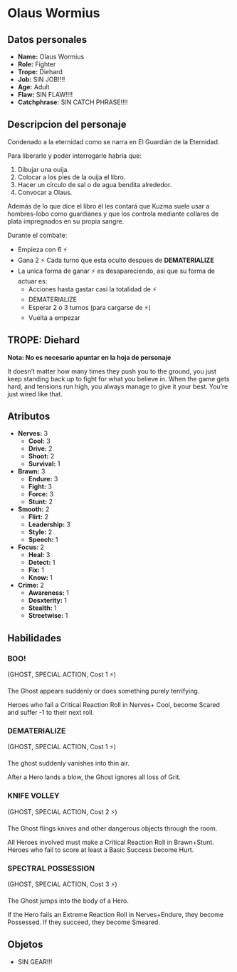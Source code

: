 
# Olaus Wormius

## Datos personales

* **Name:** Olaus Wormius
* **Role:** Fighter
* **Trope:** Diehard
* **Job:** SIN JOB!!!!
* **Age:** Adult
* **Flaw:** SIN FLAW!!!!
* **Catchphrase:** SIN CATCH PHRASE!!!!

## Descripcion del personaje

Condenado a la eternidad como se narra en El Guardián de la Eternidad.  

Para liberarle y poder interrogarle habría que:  
1. Dibujar una ouija.  
2. Colocar a los pies de la ouija el libro.  
3. Hacer un círculo de sal o de agua bendita alrededor.  
4. Convocar a Olaus.

Además de lo que dice el libro él les contará que Kuzma suele usar a hombres-lobo como guardianes y que los controla mediante collares de plata impregnados en su propia sangre.

Durante el combate:
* Empieza con 6 ⚡
* Gana 2 ⚡ Cada turno que esta oculto despues de **DEMATERIALIZE**
* La unica forma de ganar ⚡ es desapareciendo, asi que su forma de actuar es:
  * Acciones hasta gastar casi la totalidad de ⚡
  * DEMATERIALIZE
  * Esperar 2 ó 3 turnos (para cargarse de ⚡)
  * Vuelta a empezar


## TROPE: Diehard

**Nota: No es necesario apuntar en la hoja de personaje**

It doesn’t matter how many times they push you to the ground, you just keep standing back up to fight for what you believe in. When the game gets hard, and tensions run high, you always manage to give it your best. You’re just wired like that.

## Atributos

* **Nerves:** 3
    * **Cool:** 3
    * **Drive:** 2
    * **Shoot:** 2
    * **Survival:** 1
* **Brawn:** 3
    * **Endure:** 3
    * **Fight:** 3
    * **Force:** 3
    * **Stunt:** 2
* **Smooth:** 2
    * **Flirt:** 2
    * **Leadership:** 3
    * **Style:** 2
    * **Speech:** 1
* **Focus:** 2
    * **Heal:** 3
    * **Detect:** 1
    * **Fix:** 1
    * **Know:** 1
* **Crime:** 2
    * **Awareness:** 1
    * **Desxterity:** 1
    * **Stealth:** 1
    * **Streetwise:** 1


## Habilidades

### BOO!

(GHOST, SPECIAL ACTION, Cost 1 ⚡)

The Ghost appears suddenly or does something purely terrifying.

Heroes who fail a Critical Reaction Roll in Nerves+ Cool, become Scared and suffer -1 to their next roll.


### DEMATERIALIZE

(GHOST, SPECIAL ACTION, Cost 1 ⚡)

The ghost suddenly vanishes into thin air.

After a Hero lands a blow, the Ghost ignores all loss of Grit.


### KNIFE VOLLEY

(GHOST, SPECIAL ACTION, Cost 2 ⚡)

The Ghost flings knives and other dangerous objects through the room.

All Heroes involved must make a Critical Reaction Roll in Brawn+Stunt. Heroes who fail to score at least a Basic Success become Hurt.


### SPECTRAL POSSESSION

(GHOST, SPECIAL ACTION, Cost 3 ⚡)

The Ghost jumps into the body of a Hero.

If the Hero fails an Extreme Reaction Roll in Nerves+Endure, they become Possessed. If they succeed, they become Smeared.




## Objetos

* SIN GEAR!!!


